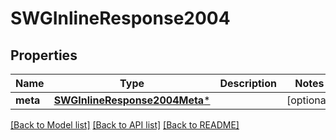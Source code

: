 # SWGInlineResponse2004

## Properties
Name | Type | Description | Notes
------------ | ------------- | ------------- | -------------
**meta** | [**SWGInlineResponse2004Meta***](SWGInlineResponse2004Meta.md) |  | [optional] 

[[Back to Model list]](../README.md#documentation-for-models) [[Back to API list]](../README.md#documentation-for-api-endpoints) [[Back to README]](../README.md)


